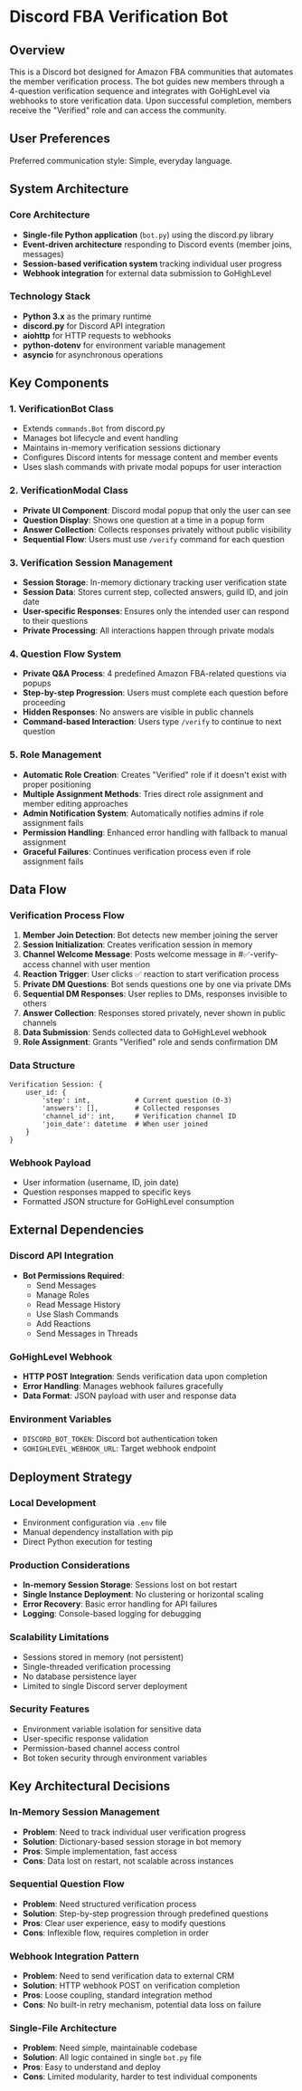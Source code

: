 # Discord FBA Verification Bot

## Overview

This is a Discord bot designed for Amazon FBA communities that automates the member verification process. The bot guides new members through a 4-question verification sequence and integrates with GoHighLevel via webhooks to store verification data. Upon successful completion, members receive the "Verified" role and can access the community.

## User Preferences

Preferred communication style: Simple, everyday language.

## System Architecture

### Core Architecture
- **Single-file Python application** (`bot.py`) using the discord.py library
- **Event-driven architecture** responding to Discord events (member joins, messages)
- **Session-based verification system** tracking individual user progress
- **Webhook integration** for external data submission to GoHighLevel

### Technology Stack
- **Python 3.x** as the primary runtime
- **discord.py** for Discord API integration
- **aiohttp** for HTTP requests to webhooks
- **python-dotenv** for environment variable management
- **asyncio** for asynchronous operations

## Key Components

### 1. VerificationBot Class
- Extends `commands.Bot` from discord.py
- Manages bot lifecycle and event handling
- Maintains in-memory verification sessions dictionary
- Configures Discord intents for message content and member events
- Uses slash commands with private modal popups for user interaction

### 2. VerificationModal Class  
- **Private UI Component**: Discord modal popup that only the user can see
- **Question Display**: Shows one question at a time in a popup form
- **Answer Collection**: Collects responses privately without public visibility
- **Sequential Flow**: Users must use `/verify` command for each question

### 3. Verification Session Management
- **Session Storage**: In-memory dictionary tracking user verification state
- **Session Data**: Stores current step, collected answers, guild ID, and join date
- **User-specific Responses**: Ensures only the intended user can respond to their questions
- **Private Processing**: All interactions happen through private modals

### 4. Question Flow System
- **Private Q&A Process**: 4 predefined Amazon FBA-related questions via popups
- **Step-by-step Progression**: Users must complete each question before proceeding
- **Hidden Responses**: No answers are visible in public channels
- **Command-based Interaction**: Users type `/verify` to continue to next question

### 5. Role Management
- **Automatic Role Creation**: Creates "Verified" role if it doesn't exist with proper positioning
- **Multiple Assignment Methods**: Tries direct role assignment and member editing approaches
- **Admin Notification System**: Automatically notifies admins if role assignment fails
- **Permission Handling**: Enhanced error handling with fallback to manual assignment
- **Graceful Failures**: Continues verification process even if role assignment fails

## Data Flow

### Verification Process Flow
1. **Member Join Detection**: Bot detects new member joining the server
2. **Session Initialization**: Creates verification session in memory
3. **Channel Welcome Message**: Posts welcome message in #✅-verify-access channel with user mention
4. **Reaction Trigger**: User clicks ✅ reaction to start verification process
5. **Private DM Questions**: Bot sends questions one by one via private DMs
6. **Sequential DM Responses**: User replies to DMs, responses invisible to others
7. **Answer Collection**: Responses stored privately, never shown in public channels
8. **Data Submission**: Sends collected data to GoHighLevel webhook
9. **Role Assignment**: Grants "Verified" role and sends confirmation DM

### Data Structure
```
Verification Session: {
    user_id: {
        'step': int,           # Current question (0-3)
        'answers': [],         # Collected responses
        'channel_id': int,     # Verification channel ID
        'join_date': datetime  # When user joined
    }
}
```

### Webhook Payload
- User information (username, ID, join date)
- Question responses mapped to specific keys
- Formatted JSON structure for GoHighLevel consumption

## External Dependencies

### Discord API Integration
- **Bot Permissions Required**:
  - Send Messages
  - Manage Roles
  - Read Message History
  - Use Slash Commands
  - Add Reactions
  - Send Messages in Threads

### GoHighLevel Webhook
- **HTTP POST Integration**: Sends verification data upon completion
- **Error Handling**: Manages webhook failures gracefully
- **Data Format**: JSON payload with user and response data

### Environment Variables
- `DISCORD_BOT_TOKEN`: Discord bot authentication token
- `GOHIGHLEVEL_WEBHOOK_URL`: Target webhook endpoint

## Deployment Strategy

### Local Development
- Environment configuration via `.env` file
- Manual dependency installation with pip
- Direct Python execution for testing

### Production Considerations
- **In-memory Session Storage**: Sessions lost on bot restart
- **Single Instance Deployment**: No clustering or horizontal scaling
- **Error Recovery**: Basic error handling for API failures
- **Logging**: Console-based logging for debugging

### Scalability Limitations
- Sessions stored in memory (not persistent)
- Single-threaded verification processing
- No database persistence layer
- Limited to single Discord server deployment

### Security Features
- Environment variable isolation for sensitive data
- User-specific response validation
- Permission-based channel access control
- Bot token security through environment variables

## Key Architectural Decisions

### In-Memory Session Management
- **Problem**: Need to track individual user verification progress
- **Solution**: Dictionary-based session storage in bot memory
- **Pros**: Simple implementation, fast access
- **Cons**: Data lost on restart, not scalable across instances

### Sequential Question Flow
- **Problem**: Need structured verification process
- **Solution**: Step-by-step progression through predefined questions
- **Pros**: Clear user experience, easy to modify questions
- **Cons**: Inflexible flow, requires completion in order

### Webhook Integration Pattern
- **Problem**: Need to send verification data to external CRM
- **Solution**: HTTP webhook POST on verification completion
- **Pros**: Loose coupling, standard integration method
- **Cons**: No built-in retry mechanism, potential data loss on failure

### Single-File Architecture
- **Problem**: Need simple, maintainable codebase
- **Solution**: All logic contained in single `bot.py` file
- **Pros**: Easy to understand and deploy
- **Cons**: Limited modularity, harder to test individual components